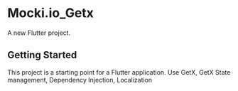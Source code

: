 # Mocki.io_Getx

A new Flutter project.

## Getting Started

This project is a starting point for a Flutter application.
Use GetX, GetX State management, Dependency Injection, Localization
